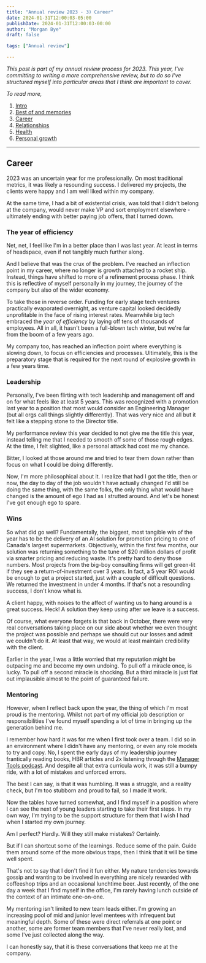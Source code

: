 ```yaml
---
title: "Annual review 2023 - 3) Career"
date: 2024-01-31T12:00:03-05:00
publishDate: 2024-01-31T12:00:03-00:00
author: "Morgan Bye"
draft: false

tags: ["Annual review"]

---
```


_This post is part of my annual review process for 2023. This year, I've committing to writing a more comprehensive review, but to do so I've structured myself into particular areas that I think are important to cover._

_To read more,_

1. [Intro](https://morganbye.com/posts/20240131_2/)
2. [Best of and memories](https://morganbye.com/posts/20240131_2/)
3. [Career](https://morganbye.com/posts/20240131_3/)
4. [Relationships](https://morganbye.com/posts/20240131_4/)
5. [Health](https://morganbye.com/posts/20240131_5/)
6. [Personal growth](https://morganbye.com/posts/20240131_6/)

---

## Career

2023 was an uncertain year for me professionally. On most traditional metrics, it was likely a resounding success. I delivered my projects, the clients were happy and I am well liked within my company.

At the same time, I had a bit of existential crisis, was told that I didn't belong at the company, would never make VP and sort employment elsewhere - ultimately ending with better paying job offers, that I turned down.

### The year of efficiency

Net, net, I feel like I'm in a better place than I was last year. At least in terms of headspace, even if not tangibly much further along.

And I believe that was the crux of the problem. I've reached an inflection point in my career, where no longer is growth attached to a rocket ship. Instead, things have shifted to more of a refinement process phase. I think this is reflective of myself personally in my journey, the journey of the company but also of the wider economy.

To take those in reverse order. Funding for early stage tech ventures practically evaporated overnight, as venture capital looked decidedly unprofitable in the face of rising interest rates. Meanwhile big tech embraced the _year of efficiency_ by laying off tens of thousands of employees. All in all, it hasn't been a full-blown tech winter, but we're far from the boom of a few years ago.

My company too, has reached an inflection point where everything is slowing down, to focus on efficiencies and processes. Ultimately, this is the preparatory stage that is required for the next round of explosive growth in a few years time.

### Leadership

Personally, I've been flirting with tech leadership and management off and on for what feels like at least 5 years. This was recognized with a promotion last year to a position that most would consider an Engineering Manager (but all orgs call things slightly differently). That was very nice and all but it felt like a stepping stone to the Director title.

My performance review this year decided to not give me the title this year, instead telling me that I needed to smooth off some of those rough edges. At the time, I felt slighted, like a personal attack had cost me my chance.

Bitter, I looked at those around me and tried to tear them down rather than focus on what I could be doing differently.

Now, I'm more philosophical about it. I realize that had I got the title, then or now, the day to day of the job wouldn't have actually changed I'd still be doing the same thing, with the same folks, the only thing what would have changed is the amount of ego I had as I strutted around. And let's be honest I've got enough ego to spare.

### Wins

So what did go well? Fundamentally, the biggest, most tangible win of the year has to be the delivery of an AI solution for promotion pricing to one of Canada's largest supermarkets. Objectively, within the first few months, our solution was returning something to the tune of $20 million dollars of profit via smarter pricing and reducing waste. It's pretty hard to deny those numbers. Most projects from the big-boy consulting firms will get green-lit if they see a return-of-investment over 3 years. In fact, a 5 year ROI would be enough to get a project started, just with a couple of difficult questions. We returned the investment in under 4 months. If that's not a resounding success, I don't know what is.

A client happy, with noises to the affect of wanting us to hang around is a great success. Heck! A solution they keep using after we leave is a success.

Of course, what everyone forgets is that back in October, there were very real conversations taking place on our side about whether we even thought the project was possible and perhaps we should cut our losses and admit we couldn't do it. At least that way, we would at least maintain credibility with the client.

Earlier in the year, I was a little worried that my reputation might be outpacing me and become my own undoing. To pull off a miracle once, is lucky. To pull off a second miracle is shocking. But a third miracle is just flat out implausible almost to the point of guaranteed failure.

### Mentoring

However, when I reflect back upon the year, the thing of which I'm most proud is the mentoring. Whilst not part of my official job description or responsibilities I've found myself spending a lot of time in bringing up the generation behind me.

I remember how hard it was for me when I first took over a team. I did so in an environment where I didn't have any mentoring, or even any role models to try and copy. No, I spent the early days of my leadership journey frantically reading books, HBR articles and 2x listening through the [Manager Tools podcast](https://www.manager-tools.com/all-podcasts). And despite all that extra curricula work, it was still a bumpy ride, with a lot of mistakes and unforced errors.

The best I can say, is that it was humbling. It was a struggle, and a reality check, but I'm too stubborn and proud to fail, so I made it work.

Now the tables have turned somewhat, and I find myself in a position where I can see the next of young leaders starting to take their first steps. In my own way, I'm trying to be the support structure for them that I wish I had when I started my own journey.

Am I perfect? Hardly. Will they still make mistakes? Certainly.

But if I can shortcut some of the learnings. Reduce some of the pain. Guide them around some of the more obvious traps, then I think that it will be time well spent.

That's not to say that I don't find it fun either. My nature tendencies towards gossip and wanting to be involved in everything are nicely rewarded with coffeeshop trips and an occasional lunchtime beer. Just recently, of the one day a week that I find myself in the office, I'm rarely having lunch outside of the context of an intimate one-on-one.

My mentoring isn't limited to new team leads either. I'm growing an increasing pool of mid and junior level mentees with infrequent but meaningful depth. Some of these were direct referrals at one point or another, some are former team members that I've never really lost, and some I've just collected along the way.

I can honestly say, that it is these conversations that keep me at the company.
